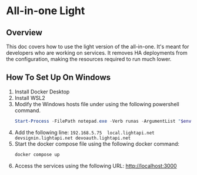 # All-in-one Light

## Overview
This doc covers how to use the light version of the all-in-one. It's meant for developers who are working on services.
It removes HA deployments from the configuration, making the resources required to run much lower.


## How To Set Up On Windows
1. Install Docker Desktop
2. Install WSL2
3. Modify the Windows hosts file under using the following powershell command.
    ```powershell
    Start-Process -FilePath notepad.exe -Verb runas -ArgumentList "$env:SystemRoot\system32\drivers\etc\hosts"
    ```
4. Add the following line: ```192.168.5.75  local.lightapi.net devsignin.lightapi.net devoauth.lightapi.net```
5. Start the docker compose file using the following docker command:
    ```powershell
    docker compose up
    ```
6. Access the services using the following URL: [http://localhost:3000](http://localhost:3000)
